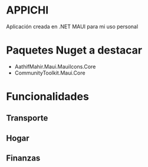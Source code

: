 # APPICHI
Aplicación creada en .NET MAUI para mi uso personal

# Paquetes Nuget a destacar
- AathifMahir.Maui.MauiIcons.Core
- CommunityToolkit.Maui.Core

# Funcionalidades
## Transporte
## Hogar
## Finanzas